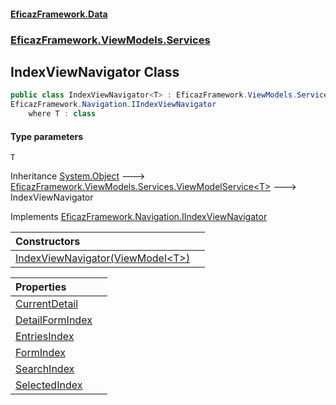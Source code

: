 #### [EficazFramework.Data](EficazFrameworkData.md 'EficazFramework Data')
### [EficazFramework.ViewModels.Services](EficazFrameworkData.md#EficazFramework.ViewModels.Services 'EficazFramework.ViewModels.Services')

## IndexViewNavigator<T> Class

```csharp
public class IndexViewNavigator<T> : EficazFramework.ViewModels.Services.ViewModelService<T>,
EficazFramework.Navigation.IIndexViewNavigator
    where T : class
```
#### Type parameters

<a name='EficazFramework.ViewModels.Services.IndexViewNavigator_T_.T'></a>

`T`

Inheritance [System.Object](https://docs.microsoft.com/en-us/dotnet/api/System.Object 'System.Object') &#129106; [EficazFramework.ViewModels.Services.ViewModelService&lt;](EficazFramework.ViewModels.Services/ViewModelService_T_.md 'EficazFramework.ViewModels.Services.ViewModelService<T>')[T](EficazFramework.ViewModels.Services/IndexViewNavigator_T_.md#EficazFramework.ViewModels.Services.IndexViewNavigator_T_.T 'EficazFramework.ViewModels.Services.IndexViewNavigator<T>.T')[&gt;](EficazFramework.ViewModels.Services/ViewModelService_T_.md 'EficazFramework.ViewModels.Services.ViewModelService<T>') &#129106; IndexViewNavigator<T>

Implements [EficazFramework.Navigation.IIndexViewNavigator](https://docs.microsoft.com/en-us/dotnet/api/EficazFramework.Navigation.IIndexViewNavigator 'EficazFramework.Navigation.IIndexViewNavigator')

| Constructors | |
| :--- | :--- |
| [IndexViewNavigator(ViewModel&lt;T&gt;)](EficazFramework.ViewModels.Services/IndexViewNavigator_T_/IndexViewNavigator(ViewModel_T_).md 'EficazFramework.ViewModels.Services.IndexViewNavigator<T>.IndexViewNavigator(EficazFramework.ViewModels.ViewModel<T>)') | |

| Properties | |
| :--- | :--- |
| [CurrentDetail](EficazFramework.ViewModels.Services/IndexViewNavigator_T_/CurrentDetail.md 'EficazFramework.ViewModels.Services.IndexViewNavigator<T>.CurrentDetail') | |
| [DetailFormIndex](EficazFramework.ViewModels.Services/IndexViewNavigator_T_/DetailFormIndex.md 'EficazFramework.ViewModels.Services.IndexViewNavigator<T>.DetailFormIndex') | |
| [EntriesIndex](EficazFramework.ViewModels.Services/IndexViewNavigator_T_/EntriesIndex.md 'EficazFramework.ViewModels.Services.IndexViewNavigator<T>.EntriesIndex') | |
| [FormIndex](EficazFramework.ViewModels.Services/IndexViewNavigator_T_/FormIndex.md 'EficazFramework.ViewModels.Services.IndexViewNavigator<T>.FormIndex') | |
| [SearchIndex](EficazFramework.ViewModels.Services/IndexViewNavigator_T_/SearchIndex.md 'EficazFramework.ViewModels.Services.IndexViewNavigator<T>.SearchIndex') | |
| [SelectedIndex](EficazFramework.ViewModels.Services/IndexViewNavigator_T_/SelectedIndex.md 'EficazFramework.ViewModels.Services.IndexViewNavigator<T>.SelectedIndex') | |
